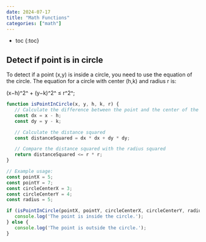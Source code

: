 ```yaml
---
date: 2024-07-17
title: "Math Functions"
categories: ["math"]
---
```


- toc
{:toc}

## Detect if point is in circle

To detect if a point (x,y) is inside a circle, you need to use the equation of the circle. The equation for a circle with center (h,k) and radius r is:

(x−h)^2^ + (y−k)^2^ ≤ r^2^;

 ```js
function isPointInCircle(x, y, h, k, r) {
    // Calculate the difference between the point and the center of the circle
    const dx = x - h;
    const dy = y - k;

    // Calculate the distance squared
    const distanceSquared = dx * dx + dy * dy;

    // Compare the distance squared with the radius squared
    return distanceSquared <= r * r;
}

// Example usage:
const pointX = 5;
const pointY = 7;
const circleCenterX = 3;
const circleCenterY = 4;
const radius = 5;

if (isPointInCircle(pointX, pointY, circleCenterX, circleCenterY, radius)) {
    console.log('The point is inside the circle.');
} else {
    console.log('The point is outside the circle.');
}

 ```
